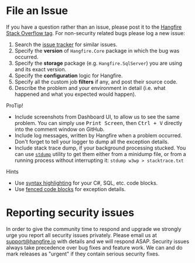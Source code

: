 # File an Issue

If you have a question rather than an issue, please post it to the [Hangfire Stack 
Overflow tag](http://stackoverflow.com/questions/tagged/hangfire). For non-security related bugs please log a new issue:

1. Search the [issue tracker](https://github.com/HangfireIO/Hangfire/issues) for similar issues.
2. Specify the **version** of `Hangfire.Core` package in which the bug was occurred.
3. Specify the **storage** package (e.g. `Hangfire.SqlServer`) you are using and its exact version.
4. Specify the **configuration** logic for Hangfire.
5. Specify all the custom job **filters** if any, and post their source code.
6. Describe the problem and your environment in detail (i.e. what happened and what you expected would happen).

ProTip!

* Include screenshots from Dashboard UI, to allow us to see the same 
  problem. You can simply use <kbd>Print Screen</kbd>, then <kbd>Ctrl + V</kbd> directly 
 into the comment window on GitHub.
* Include log messages, written by Hangfire when a problem occurred. Don't forget to tell your logger to dump all the exception details.
* Include stack trace dump, if your background processing stucked. You can use 
   [`stdump`](https://github.com/odinserj/stdump) utility to get them either from a minidump file,
   or from a running process without interrupting it: `stdump w3wp > stacktrace.txt`

Hints

* Use [syntax highlighting](https://help.github.com/articles/creating-and-highlighting-code-blocks/#syntax-highlighting) for your C#, SQL, etc. code blocks.
* Use [fenced code blocks](https://help.github.com/articles/creating-and-highlighting-code-blocks/#fenced-code-blocks) for exception details.

# Reporting security issues 

In order to give the community time to respond and upgrade we strongly urge you report all security issues privately. Please email us at [support@hangfire.io](support@hangfire.io) with details and we will respond ASAP. Security issues always take precedence over bug fixes and feature work. We can and do mark releases as "urgent" if they contain serious security fixes. 
